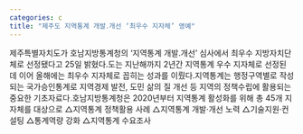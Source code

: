 ```yaml
---
categories: c
title: "제주도 지역통계 개발․개선 ‘최우수 지자체’ 영예"
---
```

제주특별자치도가 호남지방통계청의 ‘지역통계 개발․개선’ 심사에서 최우수 지방자치단체로 선정됐다고 25일 밝혔다.도는 지난해까지 2년간 지역통계 우수 지자체로 선정된 데 이어 올해에는 최우수 지자체로 꼽히는 성과를 이뤘다.지역통계는 행정구역별로 작성되는 국가승인통계로 지역경제 발전, 도민 삶의 질 개선 등 지역의 정책수립에 활용되는 중요한 기초자료다.호남지방통계청은 2020년부터 지역통계 활성화를 위해 총 45개 지자체를 대상으로 △지역통계 정책활용 사례 △지역통계 개발·개선 노력 △기술지원·컨설팅 △통계역량 강화 △지역통계 수요조사